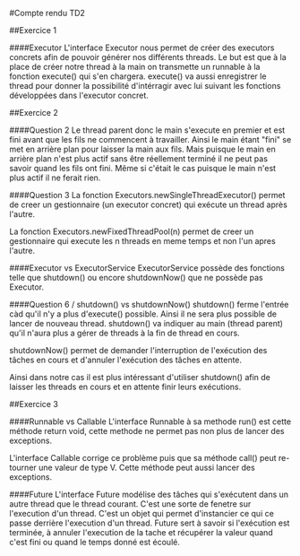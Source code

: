 #Compte rendu TD2

##Exercice 1

####Executor 
L'interface Executor nous permet de créer des executors concrets afin de pouvoir générer nos différents threads. 
Le but est que à la place de créer notre thread à la main on transmette un runnable à la fonction execute() 
qui s'en chargera. execute() va aussi enregistrer le thread pour donner la possibilité d'intérragir avec lui suivant 
les fonctions développées dans l'executor concret.

##Exercice 2

####Question 2
Le thread parent donc le main s'execute en premier et est fini avant que les fils ne commencent à travailler. Ainsi le main étant "fini"
se met en arrière plan pour laisser la main aux fils. Mais puisque le main en arrière plan n'est plus actif sans être réellement terminé
il ne peut pas savoir quand les fils ont fini. Même si c'était le cas puisque le main n'est plus actif il ne ferait rien.

####Question 3
La fonction Executors.newSingleThreadExecutor() permet de creer un gestionnaire (un executor concret) qui exécute un thread après l'autre.

La fonction Executors.newFixedThreadPool(n) permet de creer un gestionnaire qui execute les n threads en meme temps et non l'un apres l'autre.

####Executor vs ExecutorService
ExecutorService possède des fonctions telle que shutdown() ou encore shutdownNow() que ne possède pas Executor.

####Question 6 / shutdown() vs shutdownNow()
shutdown() ferme l'entrée càd qu'il n'y a plus d'execute() possible. Ainsi il ne sera plus possible de lancer de nouveau thread. shutdown()
va indiquer au main (thread parent) qu'il n'aura plus a gérer de threads à la fin de thread en cours.

shutdownNow() permet de demander l'interruption de l'exécution des tâches en cours et d'annuler l'exécution des tâches en attente.

Ainsi dans notre cas il est plus intéressant d'utiliser shutdown() afin de laisser les threads en cours et en attente finir leurs exécutions.
 
 
##Exercice 3


####Runnable vs Callable
L'interface Runnable à sa methode run() est cette méthode return void, cette methode ne permet pas non plus de lancer des exceptions.

L'interface Callable<V> corrige ce problème puis que sa méthode call() peut re-tourner une valeur de type V. Cette méthode peut aussi 
lancer des exceptions.
 
####Future<V>
L'interface Future modélise des tâches qui s'exécutent dans un autre thread que le thread courant. C'est une sorte de fenetre sur 
l'execution d'un thread. C'est un objet qui permet d'instancier ce qui ce passe derrière l'execution d'un thread.
Future sert à savoir si l'exécution est terminée, à annuler l'execution de la tache et récupérer la valeur quand c'est fini ou quand 
le temps donné est écoulé.